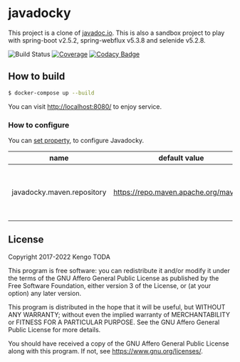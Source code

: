 # javadocky

This project is a clone of [javadoc.io](http://javadoc.io/).
This is also a sandbox project to play with spring-boot v2.5.2, spring-webflux v5.3.8 and selenide v5.2.8.

![Build Status](https://github.com/KengoTODA/javadocky/workflows/Build/badge.svg)
[![Coverage](https://sonarcloud.io/api/project_badges/measure?project=javadocky&metric=coverage)](https://sonarcloud.io/dashboard?id=javadocky)
[![Codacy Badge](https://app.codacy.com/project/badge/Grade/14582f2758734bd3a9c2076e210e4174)](https://www.codacy.com/gh/KengoTODA/javadocky/dashboard?utm_source=github.com&amp;utm_medium=referral&amp;utm_content=KengoTODA/javadocky&amp;utm_campaign=Badge_Grade)

## How to build

```sh
$ docker-compose up --build
```

You can visit [http://localhost:8080/](http://localhost:8080/) to enjoy service.


### How to configure

You can [set property](https://docs.spring.io/spring-boot/docs/current/reference/html/boot-features-external-config.html), to configure Javadocky.

|name                      |default value                     |note    |
|--------------------------|----------------------------------|--------|
|javadocky.maven.repository|https://repo.maven.apache.org/maven2/  |URL of the Maven repository to download javadoc.jar|

## License

Copyright 2017-2022 Kengo TODA

This program is free software: you can redistribute it and/or modify
it under the terms of the GNU Affero General Public License as published by
the Free Software Foundation, either version 3 of the License, or
(at your option) any later version.

This program is distributed in the hope that it will be useful,
but WITHOUT ANY WARRANTY; without even the implied warranty of
MERCHANTABILITY or FITNESS FOR A PARTICULAR PURPOSE.  See the
GNU Affero General Public License for more details.

You should have received a copy of the GNU Affero General Public License
along with this program.  If not, see <https://www.gnu.org/licenses/>.
